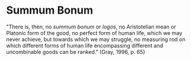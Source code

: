 # Summum Bonum


"There is, then, no *summum bonum* or *logos*, no Aristotelian mean or Platonic form of the good, no perfect form of
human life, which we may never achieve, but towards which we may struggle, no measuring rod on which different forms of
human life encompassing different and uncombinable goods can be ranked." (Gray, 1996, p. 65)


